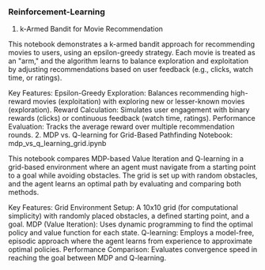 ### Reinforcement-Learning
1. k-Armed Bandit for Movie Recommendation

This notebook demonstrates a k-armed bandit approach for recommending movies to users, using an epsilon-greedy strategy. Each movie is treated as an "arm," and the algorithm learns to balance exploration and exploitation by adjusting recommendations based on user feedback (e.g., clicks, watch time, or ratings).

Key Features:
Epsilon-Greedy Exploration: Balances recommending high-reward movies (exploitation) with exploring new or lesser-known movies (exploration).
Reward Calculation: Simulates user engagement with binary rewards (clicks) or continuous feedback (watch time, ratings).
Performance Evaluation: Tracks the average reward over multiple recommendation rounds.
2. MDP vs. Q-learning for Grid-Based Pathfinding
Notebook: mdp_vs_q_learning_grid.ipynb

This notebook compares MDP-based Value Iteration and Q-learning in a grid-based environment where an agent must navigate from a starting point to a goal while avoiding obstacles. The grid is set up with random obstacles, and the agent learns an optimal path by evaluating and comparing both methods.

Key Features:
Grid Environment Setup: A 10x10 grid (for computational simplicity) with randomly placed obstacles, a defined starting point, and a goal.
MDP (Value Iteration): Uses dynamic programming to find the optimal policy and value function for each state.
Q-learning: Employs a model-free, episodic approach where the agent learns from experience to approximate optimal policies.
Performance Comparison: Evaluates convergence speed in reaching the goal between MDP and Q-learning.
